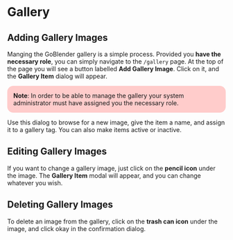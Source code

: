 # Gallery

## Adding Gallery Images

Manging the GoBlender gallery is a simple process. Provided you **have the necessary role**, you can simply navigate to the `/gallery` page. At the top of the page you will see a
button labelled **Add Gallery Image**. Click on it, and the **Gallery Item** dialog will appear.

<div style="background: #ffcccb; padding: 1em; border-radius: 1em; text-align: left; font-weight: normal;">
	<b>Note</b>: In order to be able to manage the gallery your system administrator must have assigned you
	the necessary role.
</div>

Use this dialog to browse for a new image, give the item a name, and assign it to a gallery tag. You can also make items active or inactive.


## Editing Gallery Images

If you want to change a gallery image, just click on the **pencil icon** under the image. The **Gallery Item** modal will appear, and you can change whatever you wish.


## Deleting Gallery Images

To delete an image from the gallery, click on the **trash can icon** under the image, and click okay in the confirmation dialog.
